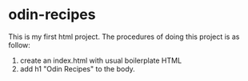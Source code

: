 # odin-recipes

This is my first html project.
The procedures of doing this project is as follow:

1) create an index.html with usual boilerplate HTML
2) add h1 "Odin Recipes" to the body.
